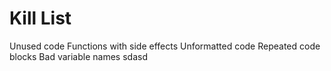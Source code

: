 Kill List
=========
Unused code
Functions with side effects
Unformatted code
Repeated code blocks
Bad variable names
sdasd





